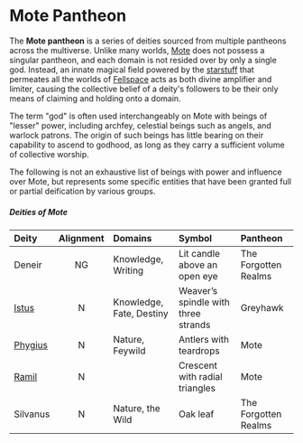 # Mote Pantheon

The **Mote pantheon** is a series of deities sourced from multiple pantheons across the multiverse. Unlike many worlds, [Mote](../mote/mote.md) does not possess a singular pantheon, and each domain is not resided over by only a single god. Instead, an innate magical field powered by the [starstuff](../artifacts/starstuff.md) that permeates all the worlds of [Fellspace](../astronomy/fellspace.md) acts as both divine amplifier and limiter, causing the collective belief of a deity's followers to be their only means of claiming and holding onto a domain.

The term "god" is often used interchangeably on Mote with beings of "lesser" power, including archfey, celestial beings such as angels, and warlock patrons. The origin of such beings has little bearing on their capability to ascend to godhood, as long as they carry a sufficient volume of collective worship.

The following is not an exhaustive list of beings with power and influence over Mote, but represents some specific entities that have been granted full or partial deification by various groups.

##### Deities of Mote
|  Deity | Alignment | Domains | Symbol | Pantheon |
|:-------|:---------:|:--------|:-------|:-|
| Deneir | NG | Knowledge, Writing | Lit candle above an open eye | The Forgotten Realms |
| [Istus](istus.md) | N | Knowledge, Fate, Destiny | Weaver’s spindle with three strands | Greyhawk |
| [Phygius](phygius.md) | N | Nature, Feywild | Antlers with teardrops | Mote |
| [Ramil](ramil.md) | N | | Crescent with radial triangles | Mote |
| Silvanus | N | Nature, the Wild | Oak leaf | The Forgotten Realms |
